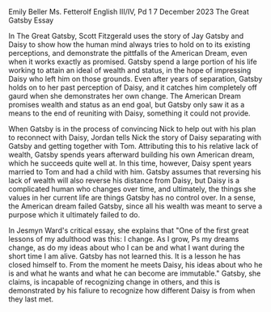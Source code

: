 Emily Beller
Ms. Fetterolf
English III/IV, Pd 1
7 December 2023
The Great Gatsby Essay

In The Great Gatsby, Scott Fitzgerald uses the story of Jay Gatsby and Daisy to show how the human mind always tries to hold on to its existing perceptions, and demonstrate the pittfalls of the American Dream, even when it works exactly as promised. Gatsby spend a large portion of his life working to attain an ideal of wealth and status, in the hope of impressing Daisy who left him on those grounds. Even after years of separation, Gatsby  holds on to her past perception of Daisy, and it catches him completely off gaurd when she demonstrates her own change. The American Dream promises wealth and status as an end goal, but Gatsby only saw it as a means to the end of reuniting with Daisy, something it could not provide. 

When Gatsby is in the process of convincing Nick to help out with his plan to reconnect with Daisy, Jordan tells Nick the story of Daisy separating with Gatsby and getting together with Tom. Attributing this to his relative lack of wealth, Gatsby spends years afterward building his own American dream, which he succeeds quite well at. In this time, however, Daisy spent years married to Tom and had a child with him. Gatsby assumes that reversing his lack of wealth will also reverse his distance from Daisy, but Daisy is a complicated human who changes over time, and ultimately, the things she values in her current life are things Gatsby has no control over. In a sense, the American dream failed Gatsby, since all his wealth was meant to serve a purpose which it ultimately failed to do. 

In Jesmyn Ward's critical essay, she explains that "One of the first great lessons of my adulthood was this: I change. As I grow, Ps my dreams change, as do my ideas about who I can be and what I want during the short time I am alive. Gatsby has not learned this. It is a lesson he has closed himself to. From the moment he meets Daisy, his ideas about who he is and what he wants and what he can become are immutable." Gatsby, she claims, is incapable of recognizing change in others, and this is demonstrated by his faliure to recognize how different Daisy is from when they last met. 
